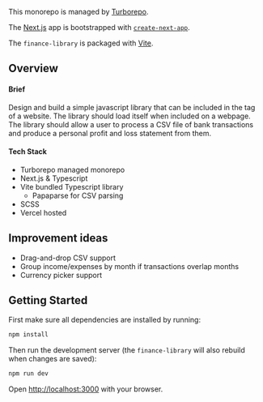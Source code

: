 This monorepo is managed by [Turborepo](https://turborepo.com/).

The [Next.js](https://nextjs.org) app is bootstrapped with [`create-next-app`](https://nextjs.org/docs/app/api-reference/cli/create-next-app).

The `finance-library` is packaged with [Vite](https://vite.dev/).

## Overview

#### Brief

Design and build a simple javascript library that can be included in the <head> tag of
a website. The library should load itself when included on a webpage. The library
should allow a user to process a CSV file of bank transactions and produce a
personal profit and loss statement from them.

#### Tech Stack

- Turborepo managed monorepo
- Next.js & Typescript
- Vite bundled Typescript library
    - Papaparse for CSV parsing
- SCSS
- Vercel hosted

## Improvement ideas

- Drag-and-drop CSV support
- Group income/expenses by month if transactions overlap months
- Currency picker support


## Getting Started

First make sure all dependencies are installed by running:

```bash
npm install
```

Then run the development server (the `finance-library` will also rebuild when changes are saved):

```bash
npm run dev
```

Open [http://localhost:3000](http://localhost:3000) with your browser.